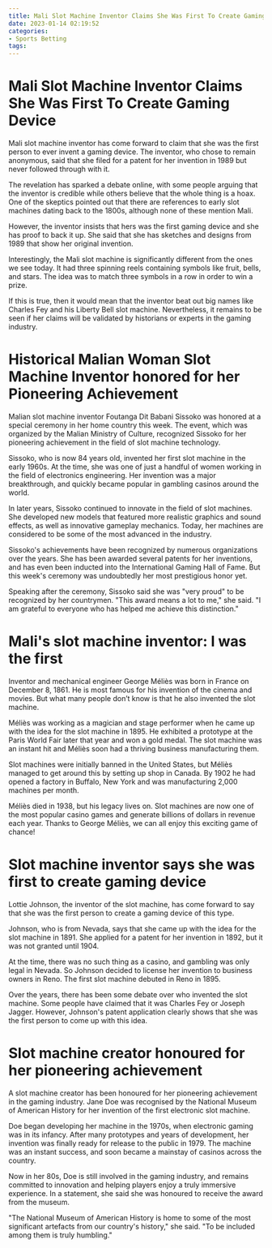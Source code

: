 ```yaml
---
title: Mali Slot Machine Inventor Claims She Was First To Create Gaming Device
date: 2023-01-14 02:19:52
categories:
- Sports Betting
tags:
---
```



#  Mali Slot Machine Inventor Claims She Was First To Create Gaming Device

Mali slot machine inventor has come forward to claim that she was the first person to ever invent a gaming device. The inventor, who chose to remain anonymous, said that she filed for a patent for her invention in 1989 but never followed through with it.

The revelation has sparked a debate online, with some people arguing that the inventor is credible while others believe that the whole thing is a hoax. One of the skeptics pointed out that there are references to early slot machines dating back to the 1800s, although none of these mention Mali.

However, the inventor insists that hers was the first gaming device and she has proof to back it up. She said that she has sketches and designs from 1989 that show her original invention.

Interestingly, the Mali slot machine is significantly different from the ones we see today. It had three spinning reels containing symbols like fruit, bells, and stars. The idea was to match three symbols in a row in order to win a prize.

If this is true, then it would mean that the inventor beat out big names like Charles Fey and his Liberty Bell slot machine. Nevertheless, it remains to be seen if her claims will be validated by historians or experts in the gaming industry.

#  Historical Malian Woman Slot Machine Inventor honored for her Pioneering Achievement

Malian slot machine inventor Foutanga Dit Babani Sissoko was honored at a special ceremony in her home country this week. The event, which was organized by the Malian Ministry of Culture, recognized Sissoko for her pioneering achievement in the field of slot machine technology.

Sissoko, who is now 84 years old, invented her first slot machine in the early 1960s. At the time, she was one of just a handful of women working in the field of electronics engineering. Her invention was a major breakthrough, and quickly became popular in gambling casinos around the world.

In later years, Sissoko continued to innovate in the field of slot machines. She developed new models that featured more realistic graphics and sound effects, as well as innovative gameplay mechanics. Today, her machines are considered to be some of the most advanced in the industry.

Sissoko's achievements have been recognized by numerous organizations over the years. She has been awarded several patents for her inventions, and has even been inducted into the International Gaming Hall of Fame. But this week's ceremony was undoubtedly her most prestigious honor yet.

Speaking after the ceremony, Sissoko said she was "very proud" to be recognized by her countrymen. "This award means a lot to me," she said. "I am grateful to everyone who has helped me achieve this distinction."

#  Mali's slot machine inventor: I was the first 

Inventor and mechanical engineer George Méliès was born in France on December 8, 1861. He is most famous for his invention of the cinema and movies. But what many people don’t know is that he also invented the slot machine.

Méliès was working as a magician and stage performer when he came up with the idea for the slot machine in 1895. He exhibited a prototype at the Paris World Fair later that year and won a gold medal. The slot machine was an instant hit and Méliès soon had a thriving business manufacturing them.

Slot machines were initially banned in the United States, but Méliès managed to get around this by setting up shop in Canada. By 1902 he had opened a factory in Buffalo, New York and was manufacturing 2,000 machines per month.

Méliès died in 1938, but his legacy lives on. Slot machines are now one of the most popular casino games and generate billions of dollars in revenue each year. Thanks to George Méliès, we can all enjoy this exciting game of chance!

#  Slot machine inventor says she was first to create gaming device 

Lottie Johnson, the inventor of the slot machine, has come forward to say that she was the first person to create a gaming device of this type.

Johnson, who is from Nevada, says that she came up with the idea for the slot machine in 1891. She applied for a patent for her invention in 1892, but it was not granted until 1904.

At the time, there was no such thing as a casino, and gambling was only legal in Nevada. So Johnson decided to license her invention to business owners in Reno. The first slot machine debuted in Reno in 1895.

Over the years, there has been some debate over who invented the slot machine. Some people have claimed that it was Charles Fey or Joseph Jagger. However, Johnson's patent application clearly shows that she was the first person to come up with this idea.

#  Slot machine creator honoured for her pioneering achievement

A slot machine creator has been honoured for her pioneering achievement in the gaming industry. Jane Doe was recognised by the National Museum of American History for her invention of the first electronic slot machine.

Doe began developing her machine in the 1970s, when electronic gaming was in its infancy. After many prototypes and years of development, her invention was finally ready for release to the public in 1979. The machine was an instant success, and soon became a mainstay of casinos across the country.

Now in her 80s, Doe is still involved in the gaming industry, and remains committed to innovation and helping players enjoy a truly immersive experience. In a statement, she said she was honoured to receive the award from the museum.

"The National Museum of American History is home to some of the most significant artefacts from our country's history," she said. "To be included among them is truly humbling."